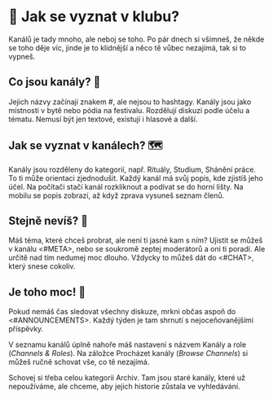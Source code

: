 # 🧭 Jak se vyznat v klubu?
Kanálů je tady mnoho, ale neboj se toho. Po pár dnech si všimneš, že někde se toho děje víc, jinde je to klidnější a něco tě vůbec nezajímá, tak si to vypneš.

## Co jsou kanály? 💬
Jejich názvy začínají znakem #, ale nejsou to hashtagy. Kanály jsou jako místnosti v bytě nebo pódia na festivalu. Rozdělují diskuzi podle účelu a tématu. Nemusí být jen textové, existují i hlasové a další.

## Jak se vyznat v kanálech? 🗺
Kanály jsou rozděleny do kategorií, např. Rituály, Studium, Shánění práce. To ti může orientaci zjednodušit. Každý kanál má svůj popis, kde zjistíš jeho účel. Na počítači stačí kanál rozkliknout a podívat se do horní lišty. Na mobilu se popis zobrazí, až když zprava vysuneš seznam členů.

## Stejně nevíš? 🤔
Máš téma, které chceš probrat, ale není ti jasné kam s ním? Ujistit se můžeš v kanálu <#META>, nebo se soukromě zeptej moderátorů a oni ti poradí. Ale určitě nad tím nedumej moc dlouho. Vždycky to můžeš dát do <#CHAT>, který snese cokoliv.

## Je toho moc! 🙈
Pokud nemáš čas sledovat všechny diskuze, mrkni občas aspoň do <#ANNOUNCEMENTS>. Každý týden je tam shrnutí s nejoceňovanějšími příspěvky.

V seznamu kanálů úplně nahoře máš nastavení s názvem Kanály a role (_Channels & Roles_). Na záložce Procházet kanály (_Browse Channels_) si můžeš ručně schovat vše, co tě nezajímá.

Schovej si třeba celou kategorii Archiv. Tam jsou staré kanály, které už nepoužíváme, ale chceme, aby jejich historie zůstala ve vyhledávání.

